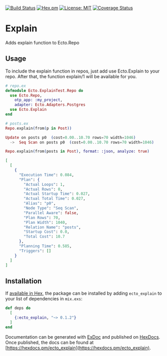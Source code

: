 [![Build Status](https://travis-ci.org/revelrylabs/ecto_soft_delete.svg?branch=master)](https://travis-ci.org/revelrylabs/ecto_explain)
[![Hex.pm](https://img.shields.io/hexpm/dt/ecto_explain.svg)](https://hex.pm/packages/ecto_explain)
[![License: MIT](https://img.shields.io/badge/License-MIT-yellow.svg)](https://opensource.org/licenses/MIT)
[![Coverage Status](https://opencov.prod.revelry.net/projects/34/badge.svg)](https://opencov.prod.revelry.net/projects/34)

# Explain

Adds explain function to Ecto.Repo

## Usage

To include the explain function in repos, just add use Ecto.Explain to your repo. After that, the function explain/1 will be available for you.

```elixir
# repo.ex
defmodule Ecto.ExplainTest.Repo do
  use Ecto.Repo, 
    otp_app: :my_project, 
    adapter: Ecto.Adapters.Postgres
  use Ecto.Explain
end
```

```elixir
# posts.ex
Repo.explain(from(p in Post))

Update on posts p0  (cost=0.00..10.70 rows=70 width=1046)
  ->  Seq Scan on posts p0  (cost=0.00..10.70 rows=70 width=1046)
```

```elixir
Repo.explain(from(posts in Post), format: :json, analyze: true)

[
  [
    {
      "Execution Time": 0.084,
      "Plan": {
        "Actual Loops": 1,
        "Actual Rows": 0,
        "Actual Startup Time": 0.027,
        "Actual Total Time": 0.027,
        "Alias": "p0",
        "Node Type": "Seq Scan",
        "Parallel Aware": false,
        "Plan Rows": 70,
        "Plan Width": 1040,
        "Relation Name": "posts",
        "Startup Cost": 0.0,
        "Total Cost": 10.7
      },
      "Planning Time": 0.585,
      "Triggers": []
    }
  ]
]
```


## Installation

If [available in Hex](https://hex.pm/docs/publish), the package can be installed
by adding `ecto_explain` to your list of dependencies in `mix.exs`:

```elixir
def deps do
  [
    {:ecto_explain, "~> 0.1.2"}
  ]
end
```

Documentation can be generated with [ExDoc](https://github.com/elixir-lang/ex_doc)
and published on [HexDocs](https://hexdocs.pm). Once published, the docs can
be found at [https://hexdocs.pm/ecto_explain](https://hexdocs.pm/ecto_explain).

